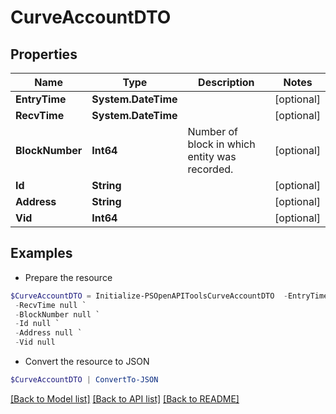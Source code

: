 # CurveAccountDTO
## Properties

Name | Type | Description | Notes
------------ | ------------- | ------------- | -------------
**EntryTime** | **System.DateTime** |  | [optional] 
**RecvTime** | **System.DateTime** |  | [optional] 
**BlockNumber** | **Int64** | Number of block in which entity was recorded. | [optional] 
**Id** | **String** |  | [optional] 
**Address** | **String** |  | [optional] 
**Vid** | **Int64** |  | [optional] 

## Examples

- Prepare the resource
```powershell
$CurveAccountDTO = Initialize-PSOpenAPIToolsCurveAccountDTO  -EntryTime null `
 -RecvTime null `
 -BlockNumber null `
 -Id null `
 -Address null `
 -Vid null
```

- Convert the resource to JSON
```powershell
$CurveAccountDTO | ConvertTo-JSON
```

[[Back to Model list]](../README.md#documentation-for-models) [[Back to API list]](../README.md#documentation-for-api-endpoints) [[Back to README]](../README.md)

